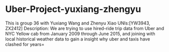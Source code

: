 # Uber-Project-yuxiang-zhengyu
 This is group 36 with Yuxiang Wang and Zhenyu Xiao
 UNIs:[YW3943, ZX2412]
 Description: 
 We are trying to use hired-ride trip data from Uber and NYC Yellow cab from January 2009 through June 2015, and joining with local historical weather data to gain a insight why uber and taxis have clashed for years=
